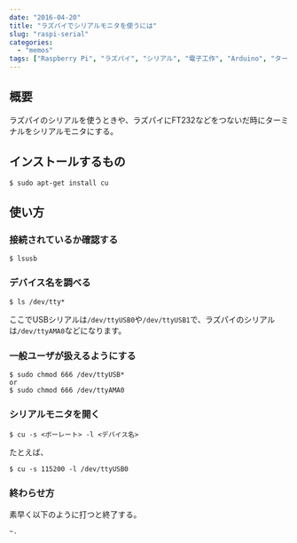 ```yaml
---
date: "2016-04-20"
title: "ラズパイでシリアルモニタを使うには"
slug: "raspi-serial"
categories:
  - "memos"
tags: ["Raspberry Pi", "ラズパイ", "シリアル", "電子工作", "Arduino", "ターミナル"]
---
```


## 概要

ラズパイのシリアルを使うときや、ラズパイにFT232などをつないだ時にターミナルをシリアルモニタにする。
<!--more-->

## インストールするもの

    $ sudo apt-get install cu

## 使い方

### 接続されているか確認する

    $ lsusb

### デバイス名を調べる

    $ ls /dev/tty*

ここでUSBシリアルは`/dev/ttyUSB0`や`/dev/ttyUSB1`で、ラズパイのシリアルは`/dev/ttyAMA0`などになります。

### 一般ユーザが扱えるようにする

	$ sudo chmod 666 /dev/ttyUSB*
	or
	$ sudo chmod 666 /dev/ttyAMA0

### シリアルモニタを開く

	$ cu -s <ボーレート> -l <デバイス名>

たとえば、

	$ cu -s 115200 -l /dev/ttyUSB0

### 終わらせ方
	
素早く以下のように打つと終了する。

	~.

